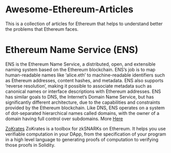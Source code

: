 # Awesome-Ethereum-Articles
This is a collection of articles for Ethereum that helps to understand better the problems that Ethereum faces.


# Ethereum Name Service (ENS) 

ENS is the Ethereum Name Service, a distributed, open, and extensible naming system based on the Ethereum blockchain.
ENS’s job is to map human-readable names like ‘alice.eth’ to machine-readable identifiers such as Ethereum addresses, content hashes, and metadata. ENS also supports ‘reverse resolution’, making it possible to associate metadata such as canonical names or interface descriptions with Ethereum addresses.
ENS has similar goals to DNS, the Internet’s Domain Name Service, but has significantly different architecture, due to the capabilities and constraints provided by the Ethereum blockchain. Like DNS, ENS operates on a system of dot-separated hierarchical names called domains, with the owner of a domain having full control over subdomains.
More [Here](https://docs.ens.domains/)




[ZoKrates](https://zokrates.github.io/) ZoKrates is a toolbox for zkSNARKs on Ethereum. It helps you use verifiable computation in your DApp, from the specification of your program in a high level language to generating proofs of computation to verifying those proofs in Solidity.
